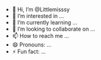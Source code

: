 - 👋 Hi, I’m @Littlemisssy
- 👀 I’m interested in ...
- 🌱 I’m currently learning ...
- 💞️ I’m looking to collaborate on ...
- 📫 How to reach me ...
- 😄 Pronouns: ...
- ⚡ Fun fact: ...

<!---
Littlemisssy/Littlemisssy is a ✨ special ✨ repository because its `README.md` (this file) appears on your GitHub profile.
You can click the Preview link to take a look at your changes.
--->
